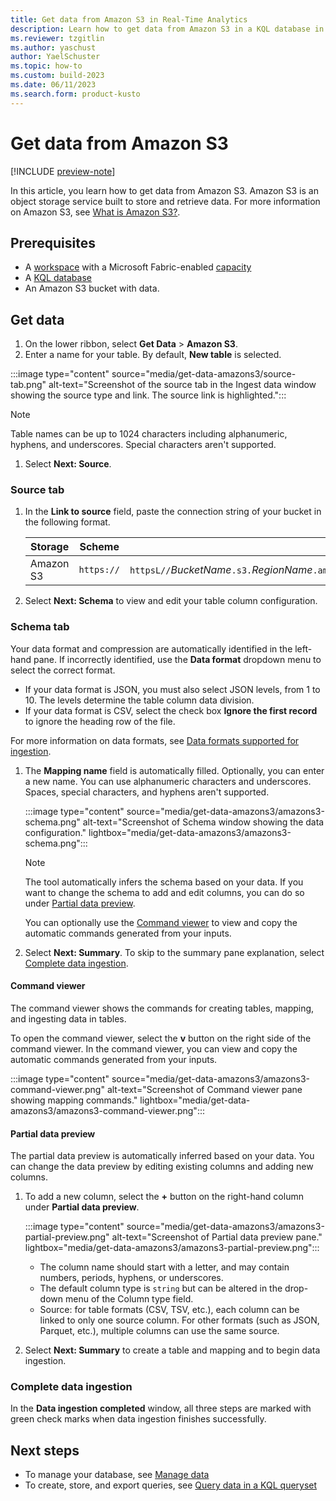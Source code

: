 ```yaml
---
title: Get data from Amazon S3 in Real-Time Analytics
description: Learn how to get data from Amazon S3 in a KQL database in Real-Time Analytics
ms.reviewer: tzgitlin
ms.author: yaschust
author: YaelSchuster
ms.topic: how-to
ms.custom: build-2023
ms.date: 06/11/2023
ms.search.form: product-kusto
---
```

# Get data from Amazon S3

[!INCLUDE [preview-note](../includes/preview-note.md)]

In this article, you learn how to get data from Amazon S3. Amazon S3 is an object storage service built to store and retrieve data. For more information on Amazon S3, see [What is Amazon S3?](https://docs.aws.amazon.com/AmazonS3/latest/userguide/Welcome.html).

## Prerequisites

* A [workspace](../get-started/create-workspaces.md) with a Microsoft Fabric-enabled [capacity](../enterprise/licenses.md#capacity)
* A [KQL database](create-database.md)
* An Amazon S3 bucket with data.

## Get data

1. On the lower ribbon, select **Get Data** > **Amazon S3**.
1. Enter a name for your table. By default, **New table** is selected.

:::image type="content" source="media/get-data-amazons3/source-tab.png" alt-text="Screenshot of the source tab in the Ingest data window showing the source type and link. The source link is highlighted.":::

  > [!NOTE]
  > Table names can be up to 1024 characters including alphanumeric, hyphens, and underscores. Special characters aren't supported.

1. Select **Next: Source**.

### Source tab

1. In the **Link to source** field, paste the connection string of your bucket in the following format.

    | Storage| Scheme| URI template|
    |----| ----| ----|
    |Amazon S3| `https://`| `httpsL//`*BucketName*`.s3.`*RegionName*`.amazonaws.com/`*ObjectName*`;AwsCredentials=`*AwsAccessID*`,`*AwsSecretKey*

1. Select **Next: Schema** to view and edit your table column configuration.

### Schema tab

Your data format and compression are automatically identified in the left-hand pane. If incorrectly identified, use the **Data format** dropdown menu to select the correct format.

* If your data format is JSON, you must also select JSON levels, from 1 to 10. The levels determine the table column data division.
* If your data format is CSV, select the check box **Ignore the first record** to ignore the heading row of the file.

For more information on data formats, see [Data formats supported for ingestion](/azure/data-explorer/ingestion-supported-formats?context=/fabric/context/context&pivots=fabric).

1. The **Mapping name** field is automatically filled. Optionally, you can enter a new name. You can use alphanumeric characters and underscores. Spaces, special characters, and hyphens aren't supported.

    :::image type="content" source="media/get-data-amazons3/amazons3-schema.png" alt-text="Screenshot of Schema window showing the data configuration." lightbox="media/get-data-amazons3/amazons3-schema.png":::

    >[!NOTE]
    >
    > The tool automatically infers the schema based on your data. If you want to change the schema to add and edit columns, you can do so under [Partial data preview](#partial-data-preview).
    >
    > You can optionally use the [Command viewer](#command-viewer) to view and copy the automatic commands generated from your inputs.

1. Select **Next: Summary**. To skip to the summary pane explanation, select [Complete data ingestion](#complete-data-ingestion).

#### Command viewer

The command viewer shows the commands for creating tables, mapping, and ingesting data in tables.

To open the command viewer, select the **v** button on the right side of the command viewer. In the command viewer, you can view and copy the automatic commands generated from your inputs.

:::image type="content" source="media/get-data-amazons3/amazons3-command-viewer.png" alt-text="Screenshot of Command viewer pane showing mapping commands." lightbox="media/get-data-amazons3/amazons3-command-viewer.png":::

#### Partial data preview

The partial data preview is automatically inferred based on your data. You can change the data preview by editing existing columns and adding new columns.

1. To add a new column, select the **+** button on the right-hand column under **Partial data preview**.

    :::image type="content" source="media/get-data-amazons3/amazons3-partial-preview.png" alt-text="Screenshot of Partial data preview pane." lightbox="media/get-data-amazons3/amazons3-partial-preview.png":::

    * The column name should start with a letter, and may contain numbers, periods, hyphens, or underscores.
    * The default column type is `string` but can be altered in the drop-down menu of the Column type field.
    * Source: for table formats (CSV, TSV, etc.), each column can be linked to only one source column. For other formats (such as JSON, Parquet, etc.), multiple columns can use the same source.

1. Select **Next: Summary** to create a table and mapping and to begin data ingestion.

### Complete data ingestion

In the **Data ingestion completed** window, all three steps are marked with green check marks when data ingestion finishes successfully.

## Next steps

* To manage your database, see [Manage data](data-management.md)
* To create, store, and export queries, see [Query data in a KQL queryset](kusto-query-set.md)
